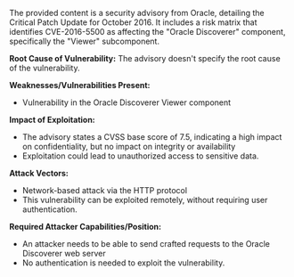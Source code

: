 The provided content is a security advisory from Oracle, detailing the Critical Patch Update for October 2016. It includes a risk matrix that identifies CVE-2016-5500 as affecting the "Oracle Discoverer" component, specifically the "Viewer" subcomponent.

**Root Cause of Vulnerability:**
The advisory doesn't specify the root cause of the vulnerability.

**Weaknesses/Vulnerabilities Present:**
- Vulnerability in the Oracle Discoverer Viewer component

**Impact of Exploitation:**
- The advisory states a CVSS base score of 7.5, indicating a high impact on confidentiality, but no impact on integrity or availability
- Exploitation could lead to unauthorized access to sensitive data.

**Attack Vectors:**
- Network-based attack via the HTTP protocol
- This vulnerability can be exploited remotely, without requiring user authentication.

**Required Attacker Capabilities/Position:**
- An attacker needs to be able to send crafted requests to the Oracle Discoverer web server
- No authentication is needed to exploit the vulnerability.